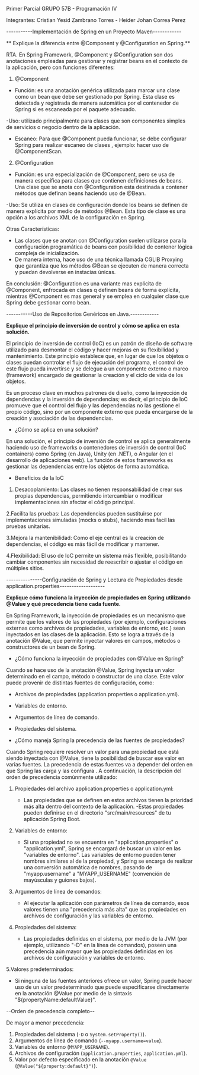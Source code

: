 Primer Parcial GRUPO 57B - Programación IV

Integrantes: Cristian Yesid Zambrano Torres - Heider Johan Correa Perez

-----------Implementación de Spring en un Proyecto Maven------------

** Explique la diferencia entre @Component y @Configuration en Spring.**

RTA. En Spring Framework, @Component y @Configuration son dos anotaciones empleadas para gestionar y registrar beans en el contexto de la aplicación, pero con funciones 
diferentes:

1. @Component
- Función: es una anotación genérica utilizada para marcar una clase como un bean que debe ser gestionado por Spring. Esta clase es detectada y registrada de manera 
automática por el contenedor de Spring si es escaneada por el paquete adecuado.

-Uso: utilizado principalmente para clases que son componentes simples de servicios o negocio dentro de la aplicación.

- Escaneo: Para que @Component pueda funcionar, se debe configurar Spring para realizar escaneo de clases , ejemplo: hacer uso de @ComponentScan.

2. @Configuration
- Función: es una especialización de @Component, pero se usa de manera específica para clases que contienen definiciones de beans. Una clase que se anota con @Configuration
esta destinada a contener métodos que definan beans haciendo uso de @Bean. 

-Uso: Se utiliza en clases de configuración donde los beans se definen de manera explícita por medio de métodos @Bean. Esta tipo de clase es una opción a los archivos XML 
de la configuración en Spring.

 Otras Características:
- Las clases que se anotan con @Configuration suelen utilizarse para la configuración programática de beans con posibilidad de contener lógica compleja de inicialización.
- De manera interna, hace uso de una técnica llamada CGLIB Proxying que garantiza que los métodos @Bean se ejecuten de manera correcta y puedan devolverse en instacias únicas.

En conclusión: @Configuration es una variante mas explicita de @Component, enfrocada en clases q definen beans de forma explícita, mientras @Component es mas general 
y se emplea en cualquier clase que Spring debe gestionar como bean.

-----------Uso de Repositorios Genéricos en Java.------------

**Explique el principio de inversión de control y cómo se aplica en esta solución.**

El principio de inversión de control (IoC) es un patrón de diseño de software utilizado para desmontar el código y hacer mejoras en su flexibilidad y mantenimiento. 
Este principio establece que, en lugar de que los objetos o clases puedan controlar el flujo de ejecución del programa, el control de este flujo pueda invertirse y se 
delegue a un componente externo o marco (framework) encargado de gestionar la creación y el ciclo de vida de los objetos.

Es un proceso clave en muchos patrones de diseño, como la inyección de dependencias y la inversión de dependencias; es decir, el principio de IoC promueve que el control del
 flujo y las dependencias no las gestione el propio código, sino por un componente externo que pueda encargarse de la creación y asociación de las dependencias.

- ¿Cómo se aplica en una solución?

En una solución, el principio de inversión de control se aplica generalmente haciendo uso de frameworks o contenedores de inversión de control (IoC containers) 
como Spring (en Java), Unity (en .NET), o Angular (en el desarrollo de aplicaciones web). La función de estos frameworks es gestionar las dependencias entre los objetos
 de forma automática.


- Beneficios de la IoC

1. Desacoplamiento:
 Las clases no tienen responsabilidad de crear sus propias dependencias, permitiendo intercambiar o modificar implementaciones sin afectar el código principal.

2.Facilita las pruebas: 
Las dependencias pueden sustituirse por implementaciones simuladas (mocks o stubs), haciendo mas facil las pruebas unitarias.

3.Mejora la mantenibilidad:
 Como el eje central es la creación de dependencias, el código es más fácil de modificar y mantener.

4.Flexibilidad: 
El uso de IoC permite un sistema más flexible, posibilitando cambiar componentes sin necesidad de reescribir o ajustar el código en múltiples sitios.

---------------Configuración de Spring y Lectura de Propiedades desde application.properties-------------------

**Explique cómo funciona la inyección de propiedades en Spring utilizando @Value y qué precedencia tiene cada fuente.**

En Spring Framework, la inyección de propiedades es un mecanismo que permite que los valores de las propiedades (por ejemplo, configuraciones externas
 como archivos de propiedades, variables de entorno, etc.) sean inyectados en las clases de la aplicación. Esto se logra a través de la anotación @Value, que permite
 inyectar valores en campos, métodos o constructores de un bean de Spring.

- ¿Cómo funciona la inyección de propiedades con @Value en Spring?

Cuando se hace uso de la anotación @Value, Spring inyecta un valor determinado en el campo, método o constructor de una clase. Este valor puede provenir de distintas 
fuentes de configuración, como:

- Archivos de propiedades (application.properties o application.yml).
- Variables de entorno.
- Argumentos de línea de comando.
- Propiedades del sistema.

- ¿Cómo maneja Spring la precedencia de las fuentes de propiedades?

Cuando Spring requiere resolver un valor para una propiedad que está siendo inyectada con @Value, tiene la posibilidad de buscar ese valor en varias fuentes. 
La precedencia de estas fuentes va a depender del orden en que Spring las carga y las configura . A continuación, la descripción del orden de precedencia comúnmente utilizado:

1. Propiedades del archivo application.properties o application.yml:
   - Las propiedades que se definen en estos archivos tienen la prioridad más alta dentro del contexto de la aplicación.
   -Estas propiedades pueden definirse en el directorio "src/main/resources" de tu aplicación Spring Boot.

2. Variables de entorno:
   - Si una propiedad no se encuentra en "application.properties" o "application.yml", Spring se encargará de buscar un valor en las "variables de entorno". 
Las variables de entorno pueden tener nombres similares al de la propiedad, y Spring se encarga de realizar una conversión automática de nombres, pasando de "myapp.username"
 a "MYAPP_USERNAME" (convención de mayúsculas y guiones bajos).
   
3. Argumentos de línea de comandos:
   - Al ejecutar la aplicación con parámetros de línea de comando, esos valores tienen una "precedencia más alta" que las propiedades en archivos de configuración
 y las variables de entorno.

4. Propiedades del sistema:
   - Las propiedades definidas en el sistema, por medio de la JVM (por ejemplo, utilizando "-D" en la línea de comandos), poseen una precedencia aún mayor 
que las propiedades definidas en los archivos de configuración y variables de entorno.
   
5.Valores predeterminados:
   - Si ninguna de las fuentes anteriores ofrece un valor, Spring puede hacer uso de un valor predeterminado que puede especificarse directamente 
en la anotación @Value por medio de la sintaxis "${propertyName:defaultValue}".
   

--Orden de precedencia completo--

De mayor a menor precedencia:

1. Propiedades del sistema (`-D` o `System.setProperty()`).
2. Argumentos de línea de comando (`--myapp.username=value`).
3. Variables de entorno (`MYAPP_USERNAME`).
4. Archivos de configuración (`application.properties`, `application.yml`).
5. Valor por defecto especificado en la anotación `@Value` (`@Value("${property:default}")`).






 
